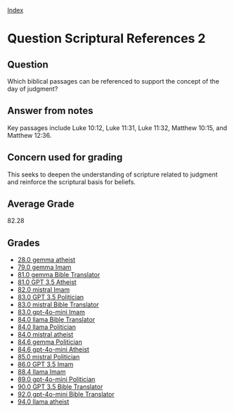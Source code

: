 
[Index](../../index.md)
# Question Scriptural References 2
## Question
Which biblical passages can be referenced to support the concept of the day of judgment?

## Answer from notes
Key passages include Luke 10:12, Luke 11:31, Luke 11:32, Matthew 10:15, and Matthew 12:36.

## Concern used for grading
This seeks to deepen the understanding of scripture related to judgment and reinforce the scriptural basis for beliefs.

## Average Grade
82.28

## Grades
 * [28.0 gemma atheist](../answers/gemma_atheist/Scriptural_References_2.md)
 * [79.0 gemma Imam](../answers/gemma_Imam/Scriptural_References_2.md)
 * [81.0 gemma Bible Translator](../answers/gemma_Bible_Translator/Scriptural_References_2.md)
 * [81.0 GPT 3.5 Atheist](../answers/GPT_3.5_Atheist/Scriptural_References_2.md)
 * [82.0 mistral Imam](../answers/mistral_Imam/Scriptural_References_2.md)
 * [83.0 GPT 3.5 Politician](../answers/GPT_3.5_Politician/Scriptural_References_2.md)
 * [83.0 mistral Bible Translator](../answers/mistral_Bible_Translator/Scriptural_References_2.md)
 * [83.0 gpt-4o-mini Imam](../answers/gpt-4o-mini_Imam/Scriptural_References_2.md)
 * [84.0 llama Bible Translator](../answers/llama_Bible_Translator/Scriptural_References_2.md)
 * [84.0 llama Politician](../answers/llama_Politician/Scriptural_References_2.md)
 * [84.0 mistral atheist](../answers/mistral_atheist/Scriptural_References_2.md)
 * [84.6 gemma Politician](../answers/gemma_Politician/Scriptural_References_2.md)
 * [84.6 gpt-4o-mini Atheist](../answers/gpt-4o-mini_Atheist/Scriptural_References_2.md)
 * [85.0 mistral Politician](../answers/mistral_Politician/Scriptural_References_2.md)
 * [86.0 GPT 3.5 Imam](../answers/GPT_3.5_Imam/Scriptural_References_2.md)
 * [88.4 llama Imam](../answers/llama_Imam/Scriptural_References_2.md)
 * [89.0 gpt-4o-mini Politician](../answers/gpt-4o-mini_Politician/Scriptural_References_2.md)
 * [90.0 GPT 3.5 Bible Translator](../answers/GPT_3.5_Bible_Translator/Scriptural_References_2.md)
 * [92.0 gpt-4o-mini Bible Translator](../answers/gpt-4o-mini_Bible_Translator/Scriptural_References_2.md)
 * [94.0 llama atheist](../answers/llama_atheist/Scriptural_References_2.md)
